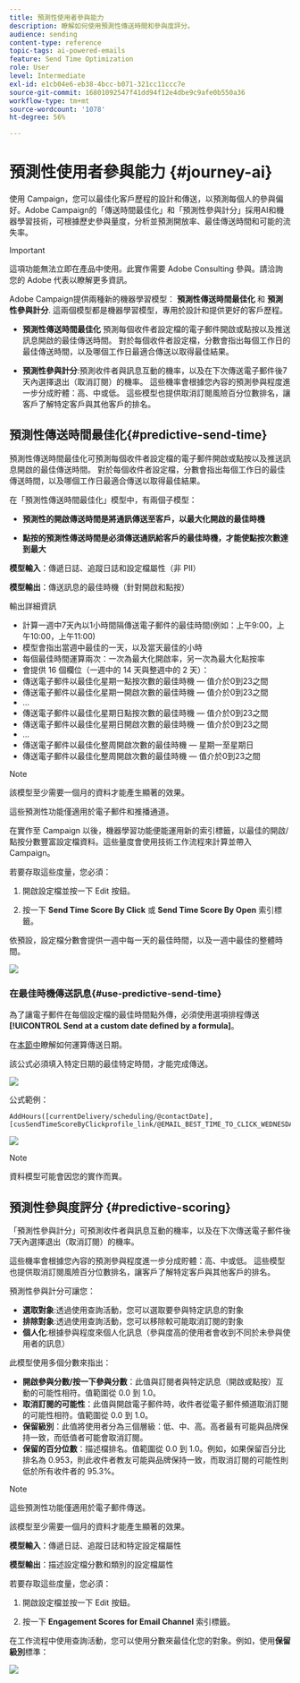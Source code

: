 ```yaml
---
title: 預測性使用者參與能力
description: 瞭解如何使用預測性傳送時間和參與度評分。
audience: sending
content-type: reference
topic-tags: ai-powered-emails
feature: Send Time Optimization
role: User
level: Intermediate
exl-id: e1cb04e6-eb38-4bcc-b071-321cc11ccc7e
source-git-commit: 16801092547f41dd94f12e4dbe9c9afe0b550a36
workflow-type: tm+mt
source-wordcount: '1078'
ht-degree: 56%

---
```


# 預測性使用者參與能力 {#journey-ai}

使用 Campaign，您可以最佳化客戶歷程的設計和傳送，以預測每個人的參與偏好。Adobe Campaign的「傳送時間最佳化」和「預測性參與計分」採用AI和機器學習技術，可根據歷史參與量度，分析並預測開放率、最佳傳送時間和可能的流失率。

>[!IMPORTANT]
>
>這項功能無法立即在產品中使用。此實作需要 Adobe Consulting 參與。請洽詢您的 Adobe 代表以瞭解更多資訊。

Adobe Campaign提供兩種新的機器學習模型： **預測性傳送時間最佳化** 和 **預測性參與計分**. 這兩個模型都是機器學習模型，專用於設計和提供更好的客戶歷程。

* **預測性傳送時間最佳化** 預測每個收件者設定檔的電子郵件開啟或點按以及推送訊息開啟的最佳傳送時間。 對於每個收件者設定檔，分數會指出每個工作日的最佳傳送時間，以及哪個工作日最適合傳送以取得最佳結果。

* **預測性參與計分**:預測收件者與訊息互動的機率，以及在下次傳送電子郵件後7天內選擇退出（取消訂閱）的機率。 這些機率會根據您內容的預測參與程度進一步分成貯體：高、中或低。 這些模型也提供取消訂閱風險百分位數排名，讓客戶了解特定客戶與其他客戶的排名。

## 預測性傳送時間最佳化{#predictive-send-time}

預測性傳送時間最佳化可預測每個收件者設定檔的電子郵件開啟或點按以及推送訊息開啟的最佳傳送時間。 對於每個收件者設定檔，分數會指出每個工作日的最佳傳送時間，以及哪個工作日最適合傳送以取得最佳結果。

在「預測性傳送時間最佳化」模型中，有兩個子模型：

* **預測性的開啟傳送時間是將通訊傳送至客戶，以最大化開啟的最佳時機**

* **點按的預測性傳送時間是必須傳送通訊給客戶的最佳時機，才能使點按次數達到最大**

**模型輸入**：傳遞日誌、追蹤日誌和設定檔屬性（非 PII）

**模型輸出**：傳送訊息的最佳時機（針對開啟和點按）

輸出詳細資訊

* 計算一週中7天內以1小時間隔傳送電子郵件的最佳時間(例如：上午9:00，上午10:00，上午11:00)
* 模型會指出當週中最佳的一天，以及當天最佳的小時
* 每個最佳時間運算兩次：一次為最大化開啟率，另一次為最大化點按率
* 會提供 16 個欄位（一週中的 14 天與整週中的 2 天）：
* 傳送電子郵件以最佳化星期一點按次數的最佳時機 — 值介於0到23之間
* 傳送電子郵件以最佳化星期一開啟次數的最佳時機 — 值介於0到23之間
* ...
* 傳送電子郵件以最佳化星期日點按次數的最佳時機 — 值介於0到23之間
* 傳送電子郵件以最佳化星期日開啟次數的最佳時機 — 值介於0到23之間
* ...
* 傳送電子郵件以最佳化整周開啟次數的最佳時機 — 星期一至星期日
* 傳送電子郵件以最佳化整周開啟次數的最佳時機 — 值介於0到23之間

>[!NOTE]
>
>該模型至少需要一個月的資料才能產生顯著的效果。
>
>這些預測性功能僅適用於電子郵件和推播通道。

在實作至 Campaign 以後，機器學習功能便能運用新的索引標籤，以最佳的開啟/點按分數豐富設定檔資料。這些量度會使用技術工作流程來計算並帶入Campaign。

若要存取這些度量，您必須：

1. 開啟設定檔並按一下 Edit 按鈕。

1. 按一下 **Send Time Score By Click** 或 **Send Time Score By Open** 索引標籤。

依預設，設定檔分數會提供一週中每一天的最佳時間，以及一週中最佳的整體時間。

![](assets/do-not-localize/SendTimeScore.png)

### 在最佳時機傳送訊息{#use-predictive-send-time}

為了讓電子郵件在每個設定檔的最佳時間點外傳，必須使用選項排程傳送 **[!UICONTROL Send at a custom date defined by a formula]**。

在[本節中](../../sending/using/computing-the-sending-date.md)瞭解如何運算傳送日期。

該公式必須填入特定日期的最佳特定時間，才能完成傳送。

![](assets/do-not-localize/ComputeSendingDate.png)

公式範例：

```
AddHours([currentDelivery/scheduling/@contactDate],
[cusSendTimeScoreByClickprofile_link/@EMAIL_BEST_TIME_TO_CLICK_WEDNESDAY])
```

![](assets/do-not-localize/SendingDateFormula.png)

>[!NOTE]
>
>資料模型可能會因您的實作而異。

## 預測性參與度評分 {#predictive-scoring}

「預測性參與計分」可預測收件者與訊息互動的機率，以及在下次傳送電子郵件後7天內選擇退出（取消訂閱）的機率。

這些機率會根據您內容的預測參與程度進一步分成貯體：高、中或低。 這些模型也提供取消訂閱風險百分位數排名，讓客戶了解特定客戶與其他客戶的排名。

預測性參與計分可讓您：

* **選取對象**:透過使用查詢活動，您可以選取要參與特定訊息的對象
* **排除對象**:透過使用查詢活動，您可以移除較可能取消訂閱的對象
* **個人化**:根據參與程度來個人化訊息（參與度高的使用者會收到不同於未參與使用者的訊息）

此模型使用多個分數來指出：

* **開啟參與分數/按一下參與分數**：此值與訂閱者與特定訊息（開啟或點按）互動的可能性相符。值範圍從 0.0 到 1.0。
* **取消訂閱的可能性**：此值與開啟電子郵件時，收件者從電子郵件頻道取消訂閱的可能性相符。值範圍從 0.0 到 1.0。
* **保留級別**：此值將使用者分為三個層級：低、中、高。高者最有可能與品牌保持一致，而低值者可能會取消訂閱。
* **保留的百分位數**：描述檔排名。值範圍從 0.0 到 1.0。例如，如果保留百分比排名為 0.953，則此收件者教友可能與品牌保持一致，而取消訂閱的可能性則低於所有收件者的 95.3%。

>[!NOTE]
>
>這些預測性功能僅適用於電子郵件傳送。
>
>該模型至少需要一個月的資料才能產生顯著的效果。

**模型輸入**：傳遞日誌、追蹤日誌和特定設定檔屬性

**模型輸出**：描述設定檔分數和類別的設定檔屬性

若要存取這些度量，您必須：

1. 開啟設定檔並按一下 Edit 按鈕。

1. 按一下 **Engagement Scores for Email Channel** 索引標籤。

在工作流程中使用查詢活動，您可以使用分數來最佳化您的對象。例如，使用&#x200B;**保留級別**&#x200B;標準：

![](assets/do-not-localize/predictive_score_query.png)

